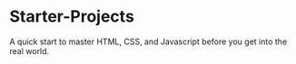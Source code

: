 # Starter-Projects
A quick start to master HTML, CSS, and Javascript before you get into the real world. 
